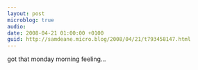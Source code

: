```yaml
---
layout: post
microblog: true
audio: 
date: 2008-04-21 01:00:00 +0100
guid: http://samdeane.micro.blog/2008/04/21/t793458147.html
---
```

got that monday morning feeling...
